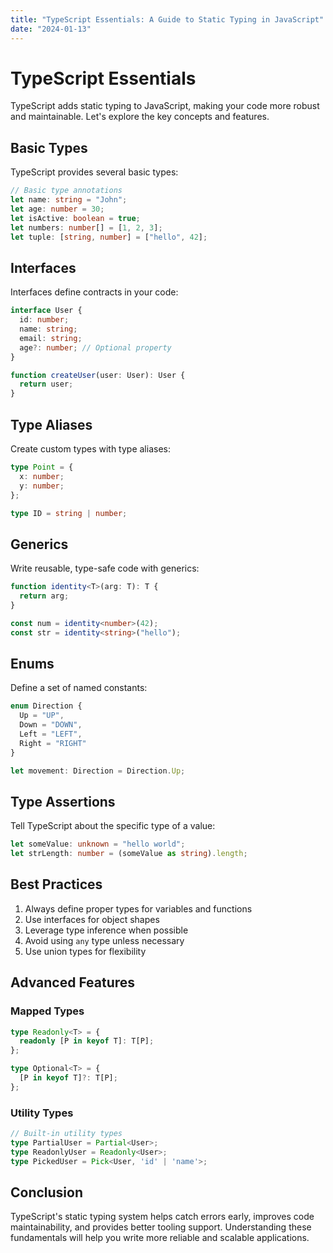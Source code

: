 ```yaml
---
title: "TypeScript Essentials: A Guide to Static Typing in JavaScript"
date: "2024-01-13"
---
```


# TypeScript Essentials

TypeScript adds static typing to JavaScript, making your code more robust and maintainable. Let's explore the key concepts and features.

## Basic Types

TypeScript provides several basic types:

```typescript
// Basic type annotations
let name: string = "John";
let age: number = 30;
let isActive: boolean = true;
let numbers: number[] = [1, 2, 3];
let tuple: [string, number] = ["hello", 42];
```

## Interfaces

Interfaces define contracts in your code:

```typescript
interface User {
  id: number;
  name: string;
  email: string;
  age?: number; // Optional property
}

function createUser(user: User): User {
  return user;
}
```

## Type Aliases

Create custom types with type aliases:

```typescript
type Point = {
  x: number;
  y: number;
};

type ID = string | number;
```

## Generics

Write reusable, type-safe code with generics:

```typescript
function identity<T>(arg: T): T {
  return arg;
}

const num = identity<number>(42);
const str = identity<string>("hello");
```

## Enums

Define a set of named constants:

```typescript
enum Direction {
  Up = "UP",
  Down = "DOWN",
  Left = "LEFT",
  Right = "RIGHT"
}

let movement: Direction = Direction.Up;
```

## Type Assertions

Tell TypeScript about the specific type of a value:

```typescript
let someValue: unknown = "hello world";
let strLength: number = (someValue as string).length;
```

## Best Practices

1. Always define proper types for variables and functions
2. Use interfaces for object shapes
3. Leverage type inference when possible
4. Avoid using `any` type unless necessary
5. Use union types for flexibility

## Advanced Features

### Mapped Types

```typescript
type Readonly<T> = {
  readonly [P in keyof T]: T[P];
};

type Optional<T> = {
  [P in keyof T]?: T[P];
};
```

### Utility Types

```typescript
// Built-in utility types
type PartialUser = Partial<User>;
type ReadonlyUser = Readonly<User>;
type PickedUser = Pick<User, 'id' | 'name'>;
```

## Conclusion

TypeScript's static typing system helps catch errors early, improves code maintainability, and provides better tooling support. Understanding these fundamentals will help you write more reliable and scalable applications.